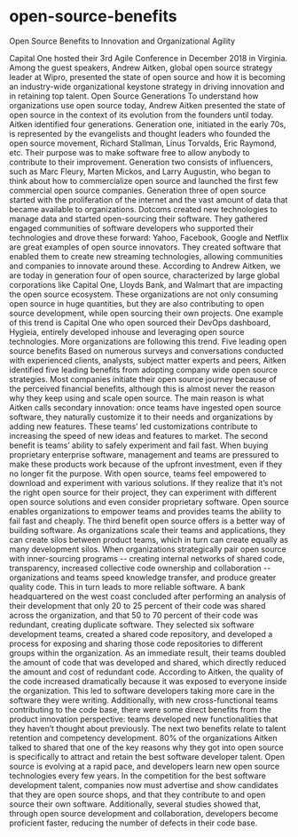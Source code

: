 # open-source-benefits
Open Source Benefits to Innovation and Organizational Agility

Capital One hosted their 3rd Agile Conference in December 2018 in Virginia. Among the guest speakers, Andrew Aitken, global open source strategy leader at Wipro, presented the state of open source and how it is becoming an industry-wide organizational keystone strategy in driving innovation and in retaining top talent.
Open Source Generations 
To understand how organizations use open source today, Andrew Aitken presented the state of open source in the context of its evolution from the founders until today. Aitken identified four generations.
Generation one, initiated in the early 70s, is represented by the evangelists and thought leaders who founded the open source movement, Richard Stallman, Linus Torvalds, Eric Raymond, etc. Their purpose was to make software free to allow anybody to contribute to their improvement.
Generation two consists of influencers, such as Marc Fleury, Marten Mickos, and Larry Augustin, who began to think about how to commercialize open source and launched the first few commercial open source companies.
Generation three of open source started with the proliferation of the internet and the vast amount of data that became available to organizations. Dotcoms created new technologies to manage data and started open-sourcing their software. They gathered engaged communities of software developers who supported their technologies and drove these forward: Yahoo, Facebook, Google and Netflix are great examples of open source innovators. They created software that enabled them to create new streaming technologies, allowing communities and companies to innovate around these.
According to Andrew Aitken, we are today in generation four of open source, characterized by large global corporations like Capital One, Lloyds Bank, and Walmart that are impacting the open source ecosystem. These organizations are not only consuming open source in huge quantities, but they are also contributing to open source development, while open sourcing their own projects. One example of this trend is Capital One who open sourced their DevOps dashboard, Hygieia, entirely developed inhouse and leveraging open source technologies. More organizations are following this trend.
Five leading open source benefits
Based on numerous surveys and conversations conducted with experienced clients, analysts, subject matter experts and peers, Aitken identified five leading benefits from adopting company wide open source strategies.
Most companies initiate their open source journey because of the perceived financial benefits, although this is almost never the reason why they keep using and scale open source. The main reason is what Aitken calls secondary innovation: once teams have ingested open source software, they naturally customize it to their needs and organizations by adding new features. These teams’ led customizations contribute to increasing the speed of new ideas and features to market.
The second benefit is teams’ ability to safely experiment and fail fast. When buying proprietary enterprise software, management and teams are pressured to make these products work because of the upfront investment, even if they no longer fit the purpose. With open source, teams feel empowered to download and experiment with various solutions. If they realize that it’s not the right open source for their project, they can experiment with different open source solutions and even consider proprietary software. Open source enables organizations to empower teams and provides teams the ability to fail fast and cheaply.
The third benefit open source offers is a better way of building software. As organizations scale their teams and applications, they can create silos between product teams, which in turn can create equally as many development silos. When organizations strategically pair open source with inner-sourcing programs -- creating internal networks of shared code, transparency, increased collective code ownership and collaboration -- organizations and teams speed knowledge transfer, and produce greater quality code. This in turn leads to more reliable software.
A bank headquartered on the west coast concluded after performing an analysis of their development that only 20 to 25 percent of their code was shared across the organization, and that 50 to 70 percent of their code was redundant, creating duplicate software. They selected six software development teams, created a shared code repository, and developed a process for exposing and sharing those code repositories to different groups within the organization. As an immediate result, their teams doubled the amount of code that was developed and shared, which directly reduced the amount and cost of redundant code.
According to Aitken, the quality of the code increased dramatically because it was exposed to everyone inside the organization. This led to software developers taking more care in the software they were writing. Additionally, with new cross-functional teams contributing to the code base, there were some direct benefits from the product innovation perspective: teams developed new functionalities that they haven’t thought about previously.
The next two benefits relate to talent retention and competency development. 80% of the organizations Aitken talked to shared that one of the key reasons why they got into open source is specifically to attract and retain the best software developer talent. Open source is evolving at a rapid pace, and developers learn new open source technologies every few years. In the competition for the best software development talent, companies now must advertise and show candidates that they are open source shops, and that they contribute to and open source their own software. Additionally, several studies showed that, through open source development and collaboration, developers become proficient faster, reducing the number of defects in their code base.
